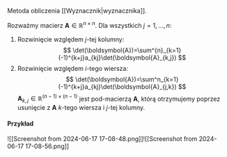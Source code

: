 Metoda obliczenia [[Wyznacznik|wyznacznika]].

Rozważmy macierz $\boldsymbol{A}\in\mathbb{R}^{n\times n}$. Dla wszystkich $j=1,...,n$:
1. Rozwinięcie względem $j$-tej kolumny:
$$
\det(\boldsymbol{A})=\sum^{n}_{k=1}(-1)^{k+j}a_{kj}\det(\boldsymbol{A}_{k,j})
$$
2. Rozwinięcie względem $i$-tego wiersza:
$$
\det(\boldsymbol{A})=\sum^n_{k=1}(-1)^{k+j}a_{kj}\det(\boldsymbol{A}_{j,k})
$$
$\boldsymbol{A}_{k,j}\in\mathbb{R}^{(n-1)\times (n-1)}$ jest pod-macierzą $\boldsymbol{A}$, którą otrzymujemy poprzez usunięcie z $\boldsymbol{A}$ $k$-tego wiersza i $j$-tej kolumny.

#### Przykład
![[Screenshot from 2024-06-17 17-08-48.png]]![[Screenshot from 2024-06-17 17-08-56.png]]